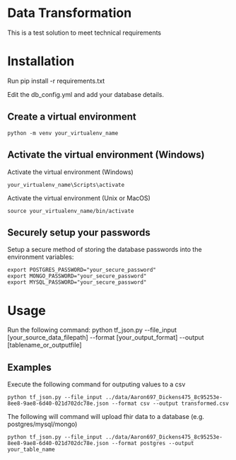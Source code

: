 # Data Transformation
This is a test solution to meet technical requirements


# Installation
Run pip install -r requirements.txt

Edit the db_config.yml and add your database details.

## Create a virtual environment
	
	python -m venv your_virtualenv_name

## Activate the virtual environment (Windows)

Activate the virtual environment (Windows)

	your_virtualenv_name\Scripts\activate

Activate the virtual environment (Unix or MacOS)
	
	source your_virtualenv_name/bin/activate


## Securely setup your passwords

Setup a secure method of storing the database passwords into the environment variables: 

	export POSTGRES_PASSWORD="your_secure_password"
	export MONGO_PASSWORD="your_secure_password"
	export MYSQL_PASSWORD="your_secure_password"


# Usage
Run the following command:
	python tf_json.py --file_input [your_source_data_filepath] --format [your_output_format] --output [tablename_or_outputfile]

## Examples

Execute the following command for outputing values to a csv

	python tf_json.py --file_input ../data/Aaron697_Dickens475_8c95253e-8ee8-9ae8-6d40-021d702dc78e.json --format csv --output transformed.csv

The following will command will upload fhir data to a database (e.g. postgres/mysql/mongo)

	python tf_json.py --file_input ../data/Aaron697_Dickens475_8c95253e-8ee8-9ae8-6d40-021d702dc78e.json --format postgres --output your_table_name

